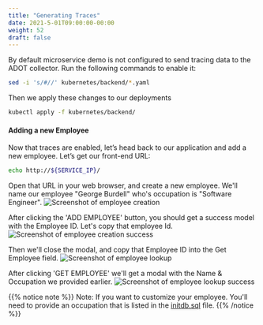 ```yaml
---
title: "Generating Traces"
date: 2021-5-01T09:00:00-00:00
weight: 52
draft: false
---
```


By default microservice demo is not configured to send tracing data to the ADOT collector. Run the following
commands to enable it:
```bash
sed -i 's/#//' kubernetes/backend/*.yaml
```

Then we apply these changes to our deployments
```bash
kubectl apply -f kubernetes/backend/
```

#### Adding a new Employee

Now that traces are enabled, let’s head back to our application and add a new employee. Let’s get our front-end URL:
```bash
echo http://${SERVICE_IP}/
```

Open that URL in your web browser, and create a new employee. We'll name our employee "George Burdell" who's
occupation is "Software Engineer".
![Screenshot of employee creation](/images/observability-with-adot/frontend-create-employee.png)

After clicking the 'ADD EMPLOYEE' button, you should get a success model with the Employee ID.
Let's copy that employee Id.
![Screenshot of employee creation success](/images/observability-with-adot/frontend-create-employee-success.png)

Then we'll close the modal, and copy that Employee ID into the Get Employee field.
![Screenshot of employee lookup](/images/observability-with-adot/frontend-lookup-employee.png)

After clicking 'GET EMPLOYEE' we'll get a modal with the Name & Occupation we provided earlier.
![Screenshot of employee lookup success](/images/observability-with-adot/frontend-lookup-employee-success.png)

{{% notice note %}}
Note: If you want to customize your employee. You'll need to provide an occupation that is listed in the
[initdb.sql](https://github.com/conf204/adot-demo/blob/main/jaeger-tracing-salary-postgres/initdb.sql#L8-L12)
file.
{{% /notice %}}

